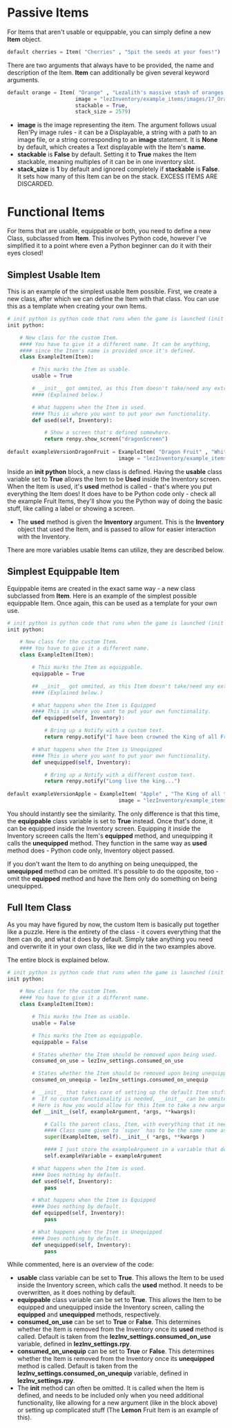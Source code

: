 # Passive Items
For Items that aren't usable or equippable, you can simply define a new **Item** object.
```py
default cherries = Item( "Cherries" , "Spit the seeds at your foes!")
```
There are two arguments that always have to be provided, the name and description of the Item.
**Item** can additionally be given several keyword arguments.
```py
default orange = Item( "Orange" , "Lezalith's massive stash of oranges for making juice." , 
	                  image = "lezInventory/example_items/images/17_Orange.png" ,
	                  stackable = True, 
	                  stack_size = 2579)
```
- **image** is the image representing the item. The argument follows usual Ren'Py image rules - it can be a Displayable, a string with a path to an image file, or a string corresponding to an **image** statement. It is **None** by default, which creates a Text displayable with the Item's **name**.
- **stackable** is **False** by default. Setting it to **True** makes the Item stackable, meaning multiples of it can be in one inventory slot.
- **stack_size** is **1** by default and ignored completely if **stackable** is **False**. It sets how many of this Item can be on the stack. EXCESS ITEMS ARE DISCARDED.

# Functional Items
For Items that are usable, equippable or both, you need to define a new Class, subclassed from **Item**. This involves Python code, however I've simplified it to a point where even a Python beginner can do it with their eyes closed!

## Simplest Usable Item
This is an example of the simplest usable Item possible. First, we create a new class, after which we can define the Item with that class.
You can use this as a template when creating your own Items.
```py
# init python is python code that runs when the game is launched (init stands for initialization).
init python:

    # New class for the custom Item.
    #### You have to give it a different name. It can be anything,
    #### since the Item's name is provided once it's defined.
    class ExampleItem(Item):

        # This marks the Item as usable.
        usable = True

        # __init__ got ommited, as this Item doesn't take/need any extra arguments.
        #### (Explained below.)

        # What happens when the Item is used.
        #### This is where you want to put your own functionality.
        def used(self, Inventory):

            # Show a screen that's defined somewhere.
            return renpy.show_screen("dragonScreen")
            
default exampleVersionDragonFruit = ExampleItem( "Dragon Fruit" , "White as snow on the inside.", 
                                    image = "lezInventory/example_items/images/07_Dragonfruit.png" )
```
Inside an **init python** block, a new class is defined. Having the **usable** class variable set to **True** allows the Item to be **Used** inside the Inventory screen. 
When the Item is used, it's **used** method is called - that's where you put everything the Item does! It does have to be Python code only - check all the example Fruit Items, they'll show you the Python way of doing the basic stuff, like calling a label or showing a screen.
- The **used** method is given the **Inventory** argument. This is the **Inventory** object that used the Item, and is passed to allow for easier interaction with the Inventory.

There are more variables usable Items can utilize, they are described below.
## Simplest Equippable Item
Equippable items are created in the exact same way - a new class subclassed from **Item**. Here is an example of the simplest possible equippable Item.
Once again, this can be used as a template for your own use.
```py
# init python is python code that runs when the game is launched (init stands for initialization).
init python:

    # New class for the custom Item.
    #### You have to give it a different name.
    class ExampleItem(Item):

        # This marks the Item as equippable.
        equippable = True

        ## __init__ got ommited, as this Item doesn't take/need any extra arguments.
        #### (Explained below.)

        # What happens when the Item is Equipped
        #### This is where you want to put your own functionality.
        def equipped(self, Inventory):

            # Bring up a Notify with a custom text.
            return renpy.notify("I have been crowned the King of all Fruits!")

        # What happens when the Item is Unequipped
        #### This is where you want to put your own functionality.
        def unequipped(self, Inventory):

            # Bring up a Notify with a different custom text.
            return renpy.notify("Long live the king...")
            
default exampleVersionApple = ExampleItem( "Apple" , "The King of all the fruits.", 
                                    image = "lezInventory/example_items/images/16_Apple.png" )
```
You should instantly see the similarity. The only difference is that this time, the **equippable** class variable is set to **True** instead. Once that's done, it can be equipped inside the Inventory screen.
Equipping it inside the Inventory screeen calls the Item's **equipped** method, and unequipping it calls the **unequipped** method. They function in the same way as **used** method does - Python code only, Inventory object passed.

If you don't want the Item to do anything on being unequipped, the **unequipped** method can be omitted. It's possible to do the opposite, too - omit the **equipped** method and have the Item only do something on being unequipped.
## Full Item Class
As you may have figured by now, the custom Item is basically put together like a puzzle. Here is the entirety of the class - it covers everything that the Item can do, and what it does by default. Simply take anything you need and overwrite it in your own class, like we did in the two examples above. 

The entire block is explained below.
```py
# init python is python code that runs when the game is launched (init stands for initialization).
init python:

    # New class for the custom Item.
    #### You have to give it a different name.
    class ExampleItem(Item):

        # This marks the Item as usable.
        usable = False

        # This marks the Item as equippable.
        equippable = False

        # States whether the Item should be removed upon being used.
        consumed_on_use = lezInv_settings.consumed_on_use

        # States whether the Item should be removed upon being unequipped.
        consumed_on_unequip = lezInv_settings.consumed_on_unequip

        # __init__ that takes care of setting up the default Item stuff, while allowing custom functionality.
        #  If no custom functionality is needed, __init__ can be ommited completely.
        # Here is how you would allow for this Item to take a new argument.
        def __init__(self, exampleArgument, *args, **kwargs):

            # Calls the parent class, Item, with everything that it needs.
            #### Class name given to `super` has to be the same name as is this class. 
            super(ExampleItem, self).__init__( *args, **kwargs )

            #### I just store the exampleArgument in a variable that does nothing.
            self.exampleVariable = exampleArgument

        # What happens when the Item is used.
        #### Does nothing by default.
        def used(self, Inventory):
            pass

        # What happens when the Item is Equipped
        #### Does nothing by default.
        def equipped(self, Inventory):
            pass

        # What happens when the Item is Unequipped
        #### Does nothing by default.
        def unequipped(self, Inventory):
            pass
```
While commented, here is an overview of the code:
- **usable** class variable can be set to **True**. This allows the Item to be used inside the Inventory screen, which calls the **used** method. It needs to be overwritten, as it does nothing by default.
- **equippable** class variable can be set to **True**. This allows the Item to be equipped and unequipped inside the Inventory screen, calling the **equipped** and **unequipped** methods, respectively.
- **consumed_on_use** can be set to **True** or **False**. This determines whether the Item is removed from the Inventory once its **used** method is called. Default is taken from the **lezInv_settings.consumed_on_use** variable, defined in **lezInv_settings.rpy**. 
- **consumed_on_unequip** can be set to **True** or **False**. This determines whether the Item is removed from the Inventory once its **unequipped** method is called. Default is taken from the **lezInv_settings.consumed_on_unequip** variable, defined in **lezInv_settings.rpy**. 
- The **__init__** method can often be omitted. It is called when the Item is defined, and needs to be included only when you need additional functionality, like allowing for a new argument (like in the block above) or setting up complicated stuff (The **Lemon** Fruit Item is an example of this).